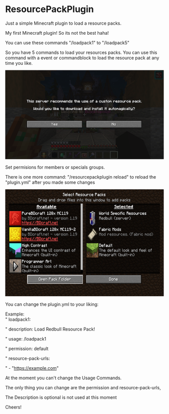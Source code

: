 # ResourcePackPlugin
Just a simple Minecraft plugin to load a resource packs.

My first Minecraft plugin!  So its not the best haha!

You can use these commands "/loadpack1" to "/loadpack5"

So you have 5 commands to load your resources packs.
You can use this command with a event or commandblock to load the resource pack at any time you like.

<div align="center"><img src="https://github.com/Dcnigma/ResourcePackPlugin/blob/main/Screenshot/atstartup.png?raw=true" alt="ResourcePackPlugin"/></div>
  
Set permisions for members or specials groups.

There is one more command:
"/resourcepackplugin reload" to reload the "plugin.yml" after you made some changes

<div align="center">
  <img src="https://github.com/Dcnigma/ResourcePackPlugin/blob/main/Screenshot/server_resource.png?raw=true" alt="ResourcePackPlugin"  width="600" height="340" />
</div>

You can change the plugin.yml to your liking:

Example:  
"  loadpack1:

"    description: Load Redbull Resource Pack!

"    usage: /loadpack1

"    permission: default

"    resource-pack-urls:

"      - "https://example.com"


At the moment you can't change the Usage Commands. 

The only thing you can change are the permission and resource-pack-urls, 

The Description is optional is not used at this moment



Cheers!
